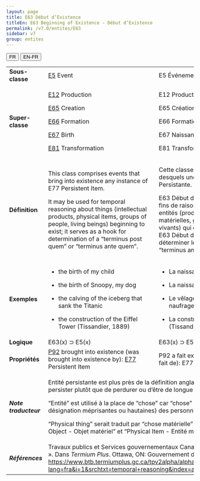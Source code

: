 ```yaml
---
layout: page
title: E63 Début d’Existence
titleEn: E63 Beginning of Existence - Début d’Existence
permalink: /v7.0/entites/E63
sidebar: v7
group: entites
---
```


<div class="lang-buttons">
  <button id="fr" class="activate">FR</button>
  <button id="en-fr">EN-FR</button>
</div>

<table>
<tbody>
<tr class="odd">
<td><strong>Sous-classe</strong></td>
<td class="en"><a href="https://docs.google.com/document/d/1yw_AJyDtcKGTc1oV_V2aSsl2413FsKLWdHpxEq-Nqgc/edit#heading=h.2zlqixl"><span class="underline">E5</span></a> Event</td>
<td>E5 Événement (/Évènement)</td>
</tr>
<tr class="even">
<td><strong>Super-classe</strong></td>
<td class="en"><p><a href="https://docs.google.com/document/d/1yw_AJyDtcKGTc1oV_V2aSsl2413FsKLWdHpxEq-Nqgc/edit#heading=h.1s66p4f"><span class="underline">E12</span></a> Production</p>
<p><a href="https://docs.google.com/document/d/1yw_AJyDtcKGTc1oV_V2aSsl2413FsKLWdHpxEq-Nqgc/edit#heading=h.1jvko6v"><span class="underline">E65</span></a> Creation</p>
<p><a href="https://docs.google.com/document/d/1yw_AJyDtcKGTc1oV_V2aSsl2413FsKLWdHpxEq-Nqgc/edit#heading=h.2j0ih2h"><span class="underline">E66</span></a> Formation</p>
<p><a href="https://docs.google.com/document/d/1yw_AJyDtcKGTc1oV_V2aSsl2413FsKLWdHpxEq-Nqgc/edit#heading=h.2wfod1i"><span class="underline">E67</span></a> Birth</p>
<p><a href="https://docs.google.com/document/d/1yw_AJyDtcKGTc1oV_V2aSsl2413FsKLWdHpxEq-Nqgc/edit#heading=h.1bkyn9b"><span class="underline">E81</span></a> Transformation</p></td>
<td><p>E12 Production</p>
<p>E65 Création</p>
<p>E66 Formation</p>
<p>E67 Naissance</p>
<p>E81 Transformation</p></td>
</tr>
<tr class="odd">
<td><strong>Définition</strong></td>
<td class="en"><p>This class comprises events that bring into existence any instance of E77 Persistent Item.</p>
<p>It may be used for temporal reasoning about things (intellectual products, physical items, groups of people, living beings) beginning to exist; it serves as a hook for determination of a “terminus post quem” or “terminus ante quem”.</p></td>
<td><p>Cette classe comprend les évènements lors desquels une instance de E77 Entité Persistante.</p>
<p>E63 Début d’existence peut être utilisé à des fins de raisonnement temporel sur des entités (produits intellectuels, entités matérielles, groupes de personnes, êtres vivants) qui commencent à exister du fait de E63 Début d’existence ; elle permet de déterminer le “terminus post quem” ou le “terminus ante quem”.</p></td>
</tr>
<tr class="even">
<td><strong>Exemples</strong></td>
<td class="en"><ul>
<li><p>the birth of my child</p></li>
<li><p>the birth of Snoopy, my dog</p></li>
<li><p>the calving of the iceberg that sank the Titanic</p></li>
<li><p>the construction of the Eiffel Tower (Tissandier, 1889)</p></li>
</ul></td>
<td><ul>
<li><p>La naissance de mon enfant</p></li>
<li><p>La naissance de Snoopy, mon chien</p></li>
<li><p>Le vêlage de l’iceberg qui a causé le naufrage du Titanic</p></li>
<li><p>La construction de la tour Eiffel (Tissandier, 1889)</p></li>
</ul></td>
</tr>
<tr class="odd">
<td><strong>Logique</strong></td>
<td class="en">E63(x) ⊃ E5(x)</td>
<td>E63(x) ⊃ E5(x)</td>
</tr>
<tr class="even">
<td><strong>Propriétés</strong></td>
<td class="en"><a href="https://docs.google.com/document/d/1yw_AJyDtcKGTc1oV_V2aSsl2413FsKLWdHpxEq-Nqgc/edit#heading=h.ywpzoz"><span class="underline">P92</span></a> brought into existence (was brought into existence by): <a href="https://docs.google.com/document/d/1yw_AJyDtcKGTc1oV_V2aSsl2413FsKLWdHpxEq-Nqgc/edit#heading=h.1p04j8c"><span class="underline">E77</span></a> Persistent Item</td>
<td>P92 a fait exister (a commencé à exister du fait de): E77 Entité persistante</td>
</tr>
<tr class="odd">
<td><strong><em>Note traducteur</em></strong></td>
<td colspan="2"><p>Entité persistante est plus près de la définition anglaise qui porte sur le fait de persister plutôt que de perdurer ou d’être de longue durée.</p>
<p>“Entité” est utilisé à la place de “chose” car “chose” n’inclut pas (à l’exception de désignation méprisantes ou hautaines) des personnes/groupes/humains.</p>
<p>“Physical thing” serait traduit par “chose matérielle” qui est cohérent avec “Physical Object - Objet matériel” et “Physical Item - Entité matérielle”.</p></td>

</tr>
<tr class="even">
<td><strong><em>Références</em></strong></td>
<td colspan="2">Travaux publics et Services gouvernementaux Canada. 2009. « temporal reasoning ». Dans <em>Termium Plus</em>. Ottawa, ON: Gouvernement du Canada. <a href="https://www.btb.termiumplus.gc.ca/tpv2alpha/alpha-fra.html?lang=fra&amp;i=1&amp;srchtxt=temporal+reasoning&amp;index=alt&amp;codom2nd_wet=1#resultrecs"><span class="underline">https://www.btb.termiumplus.gc.ca/tpv2alpha/alpha-fra.html?lang=fra&amp;i=1&amp;srchtxt=temporal+reasoning&amp;index=alt&amp;codom2nd_wet=1#resultrecs</span></a>.</td>

</tr>
</tbody>
</table>

